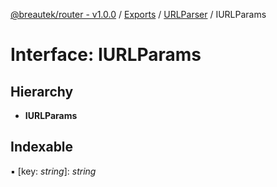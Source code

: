 [@breautek/router - v1.0.0](../README.md) / [Exports](../modules.md) / [URLParser](../modules/urlparser.md) / IURLParams

# Interface: IURLParams

## Hierarchy

* **IURLParams**

## Indexable

▪ [key: *string*]: *string*
